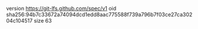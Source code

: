 version https://git-lfs.github.com/spec/v1
oid sha256:94b7c33672a74094dcd1edd8aac775588f739a796b7f03ce27ca30204c104517
size 63

